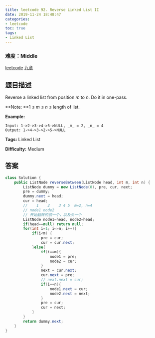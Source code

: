 ```yaml
---
title: leetcode 92. Reverse Linked List II
date: 2019-11-24 18:48:47
categories:
- leetcode
toc: true
tags:
- Linked List
---
```

### 难度：Middle

<a href="https://leetcode.com/problems/reverse-linked-list-ii/">leetcode</a>
<a href="https://www.jiuzhang.com/solution/reverse-linked-list-ii/">九章</a>
## 题目描述
Reverse a linked list from position _m_ to _n_. Do it in one-pass.

**Note:  **1 ≤ _m_ ≤ _n_ ≤ length of list.

**Example:**
        
    Input: 1->2->3->4->5->NULL, _m_ = 2, _n_ = 4
    Output: 1->4->3->2->5->NULL
    


**Tags:** Linked List

**Difficulty:** Medium
## 答案
<!--more-->
```java
class Solution {
    public ListNode reverseBetween(ListNode head, int m, int n) {
        ListNode dummy = new ListNode(0), pre, cur, next;
        pre = dummy;
        dummy.next = head;
        cur = head;
        //    1    2    3 4 5  m=2, n=4
        // node1 node2
        // 开始翻转的前一个，以及头一个
        ListNode node1=head, node2=head;
        if(head==null) return null;
        for(int i=1; i<=n; i++){
            if(i<m) {
                pre = cur;
                cur = cur.next;
            }else{
                if(i==m){
                    node1 = pre;
                    node2 = cur;
                }
                next = cur.next;
                cur.next = pre;
                // next.next = cur;
                if(i==n){
                    node1.next = cur;
                    node2.next = next; 
                }
                pre = cur;
                cur = next;
            }
        }
        return dummy.next;
    }
}
```
